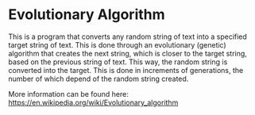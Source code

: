 # Evolutionary Algorithm

This is a program that converts any random string of text into a specified target string of text. This is done through an evolutionary (genetic) algorithm that creates the next string, which is closer to the target string, based on the previous string of text. This way, the random string is converted into the target. This is done in increments of generations, the number of which depend of the random string created. 

More information can be found here: https://en.wikipedia.org/wiki/Evolutionary_algorithm
